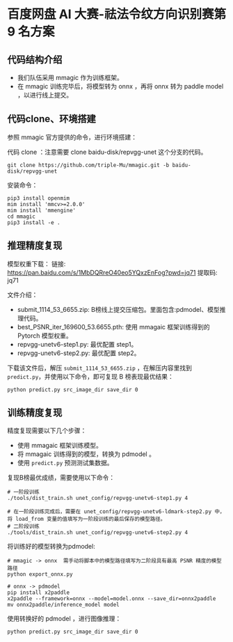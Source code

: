 # 百度网盘 AI 大赛-祛法令纹方向识别赛第 9 名方案


## 代码结构介绍
* 我们队伍采用 mmagic 作为训练框架。
* 在 mmagic 训练完毕后，将模型转为 onnx ，再将 onnx 转为 paddle model ，以进行线上提交。


## 代码clone、环境搭建
参照 mmagic 官方提供的命令，进行环境搭建：

代码 clone ：注意需要 clone baidu-disk/repvgg-unet 这个分支的代码。
```
git clone https://github.com/triple-Mu/mmagic.git -b baidu-disk/repvgg-unet
```

安装命令：
```
pip3 install openmim
mim install 'mmcv>=2.0.0'
mim install 'mmengine'
cd mmagic
pip3 install -e .
```


## 推理精度复现
模型权重下载：
链接: https://pan.baidu.com/s/1MbDQRreO40eo5YQxzEnFog?pwd=jq71 提取码: jq71 

文件介绍：
* submit_1114_53_6655.zip: B榜线上提交压缩包。里面包含:pdmodel、模型推理代码。
* best_PSNR_iter_169600_53.6655.pth: 使用 mmagaic 框架训练得到的 Pytorch 模型权重。
* repvgg-unetv6-step1.py: 最优配置 step1。
* repvgg-unetv6-step2.py: 最优配置 step2。


下载该文件后，解压 `submit_1114_53_6655.zip` ，在解压内容里找到 `predict.py`，并使用以下命令，即可复现 B 榜表现最优结果：
```
python predict.py src_image_dir save_dir 0
```

## 训练精度复现

精度复现需要以下几个步骤：
* 使用 mmagaic 框架训练模型。
* 将 mmagaic 训练得到的模型，转换为 pdmodel 。
* 使用 `predict.py` 预测测试集数据。

复现B榜最优成绩，需要使用以下命令：
```shell
# 一阶段训练
./tools/dist_train.sh unet_config/repvgg-unetv6-step1.py 4

# 在一阶段训练完成后，需要在 unet_config/repvgg-unetv6-ldmark-step2.py 中，将 load_from 变量的值填写为一阶段训练的最后保存的模型路径。
# 二阶段训练
./tools/dist_train.sh unet_config/repvgg-unetv6-step2.py 4
```


将训练好的模型转换为pdmodel:
```shell
# mmagic -> onnx  需手动将脚本中的模型路径填写为二阶段具有最高 PSNR 精度的模型路径
python export_onnx.py

# onnx -> pdmodel
pip install x2paddle
x2paddle --framework=onnx --model=model.onnx --save_dir=onnx2paddle
mv onnx2paddle/inference_model model
```


使用转换好的 pdmodel ，进行图像推理：
```shell
python predict.py src_image_dir save_dir 0
```

